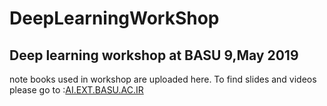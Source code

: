# DeepLearningWorkShop
## Deep learning workshop at BASU 9,May 2019

note books used in workshop are uploaded here.
To find slides and videos please go to :[AI.EXT.BASU.AC.IR](ai.ext.basu.ac.ir)
